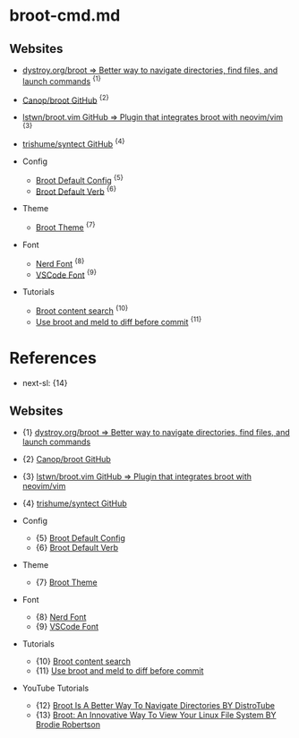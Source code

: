 # broot-cmd.md

## Websites

* [dystroy.org/broot => Better way to navigate directories, find files, and launch commands](https://dystroy.org/broot/) <sup>{1}</sup>
* [Canop/broot GitHub](https://github.com/Canop/broot) <sup>{2}</sup>
* [lstwn/broot.vim GitHub => Plugin that integrates broot with neovim/vim](https://github.com/lstwn/broot.vim) <sup>{3}</sup>
* [trishume/syntect GitHub](https://github.com/trishume/syntect) <sup>{4}</sup>

* Config
  * [Broot Default Config](https://github.com/Canop/broot/blob/main/resources/default-conf/conf.hjson) <sup>{5}</sup>
  * [Broot Default Verb](https://github.com/Canop/broot/blob/main/resources/default-conf/verbs.hjson) <sup>{6}</sup>

* Theme
  * [Broot Theme](https://github.com/Canop/broot/tree/main/resources/default-conf/skins) <sup>{7}</sup>

* Font
  * [Nerd Font](https://github.com/ryanoasis/nerd-fonts) <sup>{8}</sup>
  * [VSCode Font](https://github.com/Canop/broot/blob/main/resources/icons/vscode/vscode.ttf) <sup>{9}</sup>

* Tutorials
  * [Broot content search](https://dystroy.org/blog/broot-c-search/) <sup>{10}</sup>
  * [Use broot and meld to diff before commit](https://dystroy.org/blog/gg/) <sup>{11}</sup>

# References

* next-sl: {14}

## Websites

* {1} [dystroy.org/broot => Better way to navigate directories, find files, and launch commands](https://dystroy.org/broot/)
* {2} [Canop/broot GitHub](https://github.com/Canop/broot)
* {3} [lstwn/broot.vim GitHub => Plugin that integrates broot with neovim/vim](https://github.com/lstwn/broot.vim)
* {4} [trishume/syntect GitHub](https://github.com/trishume/syntect)

* Config
  * {5} [Broot Default Config](https://github.com/Canop/broot/blob/main/resources/default-conf/conf.hjson)
  * {6} [Broot Default Verb](https://github.com/Canop/broot/blob/main/resources/default-conf/verbs.hjson)

* Theme
  * {7} [Broot Theme](https://github.com/Canop/broot/tree/main/resources/default-conf/skins)

* Font
  * {8} [Nerd Font](https://github.com/ryanoasis/nerd-fonts)
  * {9} [VSCode Font](https://github.com/Canop/broot/blob/main/resources/icons/vscode/vscode.ttf)

* Tutorials
  * {10} [Broot content search](https://dystroy.org/blog/broot-c-search/)
  * {11} [Use broot and meld to diff before commit](https://dystroy.org/blog/gg/)

* YouTube Tutorials
  * {12} [Broot Is A Better Way To Navigate Directories BY DistroTube](https://www.youtube.com/watch?v=lGD-wsQO_lI)
  * {13} [Broot: An Innovative Way To View Your Linux File System BY Brodie Robertson](https://www.youtube.com/watch?v=eTtarjSJ0yU)
